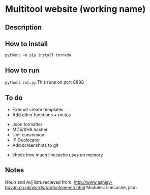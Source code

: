 # Multitool website (working name)

## Description 



## How to install
` python3 -m pip install tornado `


## How to run
` python3 run.py `
This runs on port 8888


## To do
* Extend/ create templates
* Add other functions + routes
- Json formatter
- MD5/SHA hasher
- Unit conversion
- IP Geolocator
- Add screenshots to git
* check how much linecache uses on memory

## Notes
Noun and Adj lists recieved from: http://www.ashley-bovan.co.uk/words/partsofspeech.html
Modules: linecache, json